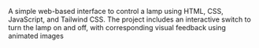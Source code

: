 A simple web-based interface to control a lamp using HTML, CSS, JavaScript, and Tailwind CSS. The project includes an interactive switch to turn the lamp on and off, with corresponding visual feedback using animated images
